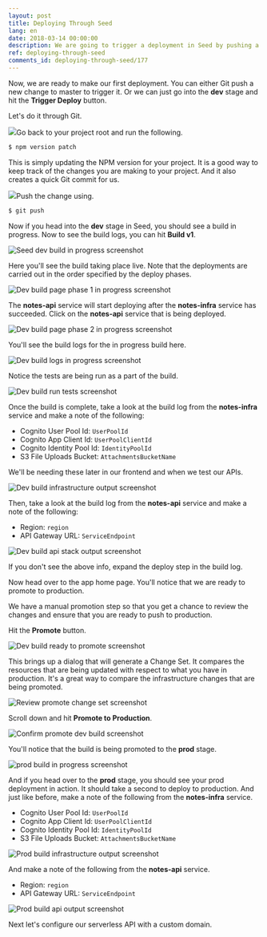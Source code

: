 ```yaml
---
layout: post
title: Deploying Through Seed
lang: en
date: 2018-03-14 00:00:00
description: We are going to trigger a deployment in Seed by pushing a commit to our Serverless project in Git. In the Seed console you can view the build logs and look at the CloudFormation output.
ref: deploying-through-seed
comments_id: deploying-through-seed/177
---
```


Now, we are ready to make our first deployment. You can either Git push a new change to master to trigger it. Or we can just go into the **dev** stage and hit the **Trigger Deploy** button.

Let's do it through Git.

<img class="code-marker" src="/assets/s.png" />Go back to your project root and run the following.

``` bash
$ npm version patch
```

This is simply updating the NPM version for your project. It is a good way to keep track of the changes you are making to your project. And it also creates a quick Git commit for us.

<img class="code-marker" src="/assets/s.png" />Push the change using.

``` bash
$ git push
```

Now if you head into the **dev** stage in Seed, you should see a build in progress. Now to see the build logs, you can hit **Build v1**.

![Seed dev build in progress screenshot](/assets/part2/seed-dev-build-in-progress.png)

Here you'll see the build taking place live. Note that the deployments are carried out in the order specified by the deploy phases.

![Dev build page phase 1 in progress screenshot](/assets/part2/dev-build-page-phase-1-in-progress.png)

The **notes-api** service will start deploying after the **notes-infra** service has succeeded. Click on the **notes-api** service that is being deployed.

![Dev build page phase 2 in progress screenshot](/assets/part2/dev-build-page-phase-2-in-progress.png)

You'll see the build logs for the in progress build here.

![Dev build logs in progress screenshot](/assets/part2/dev-build-logs-in-progress.png)

Notice the tests are being run as a part of the build.

![Dev build run tests screenshot](/assets/part2/dev-build-run-tests.png)

Once the build is complete, take a look at the build log from the **notes-infra** service and make a note of the following:

- Cognito User Pool Id: `UserPoolId`
- Cognito App Client Id: `UserPoolClientId`
- Cognito Identity Pool Id: `IdentityPoolId`
- S3 File Uploads Bucket: `AttachmentsBucketName`

We'll be needing these later in our frontend and when we test our APIs.

![Dev build infrastructure output screenshot](/assets/part2/dev-build-infrastructure-output.png)

Then, take a look at the build log from the **notes-api** service and make a note of the following:

- Region: `region`
- API Gateway URL: `ServiceEndpoint`

![Dev build api stack output screenshot](/assets/part2/dev-build-api-output.png)

If you don't see the above info, expand the deploy step in the build log.

Now head over to the app home page. You'll notice that we are ready to promote to production.

We have a manual promotion step so that you get a chance to review the changes and ensure that you are ready to push to production.

Hit the **Promote** button.

![Dev build ready to promote screenshot](/assets/part2/dev-build-ready-to-promote.png)

This brings up a dialog that will generate a Change Set. It compares the resources that are being updated with respect to what you have in production. It's a great way to compare the infrastructure changes that are being promoted.

![Review promote change set screenshot](/assets/part2/review-promote-change-set.png)

Scroll down and hit **Promote to Production**.

![Confirm promote dev build screenshot](/assets/part2/confirm-promote-dev-build.png)

You'll notice that the build is being promoted to the **prod** stage.

![prod build in progress screenshot](/assets/part2/prod-build-in-progress.png)

And if you head over to the **prod** stage, you should see your prod deployment in action. It should take a second to deploy to production. And just like before, make a note of the following from the **notes-infra** service.

- Cognito User Pool Id: `UserPoolId`
- Cognito App Client Id: `UserPoolClientId`
- Cognito Identity Pool Id: `IdentityPoolId`
- S3 File Uploads Bucket: `AttachmentsBucketName`

![Prod build infrastructure output screenshot](/assets/part2/prod-build-infrastructure-output.png)

And make a note of the following from the **notes-api** service.

- Region: `region`
- API Gateway URL: `ServiceEndpoint`

![Prod build api output screenshot](/assets/part2/prod-build-api-output.png)

Next let's configure our serverless API with a custom domain.
